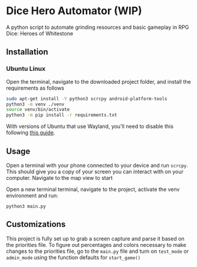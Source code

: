 # Dice Hero Automator (WIP)
A python script to automate grinding resources and basic gameplay in RPG Dice: Heroes of Whitestone

## Installation
### Ubuntu Linux
Open the terminal, navigate to the downloaded project folder, and install the requirements as follows
```bash
sudo apt-get install -Y python3 scrcpy android-platform-tools
python3 -m venv ./venv
source venv/bin/activate
python3 -m pip install -r requirements.txt
```

With versions of Ubuntu that use Wayland, you'll need to disable this following [this guide](https://linuxhint.com/enable-disable-wayland-ubuntu/).

## Usage
Open a terminal with your phone connected to your device and run `scrcpy`. This should give you a copy of your screen you can interact with on your computer. Navigate to the map view to start

Open a new terminal terminal, navigate to the project, activate the venv environment and run:
```
python3 main.py
```

## Customizations
This project is fully set up to grab a screen capture and parse it based on the priorities file. To figure out percentages and colors necessary to make changes to the priorities file, go to the `main.py` file and turn on `test_mode` or `admin_mode` using the function defaults for `start_game()`